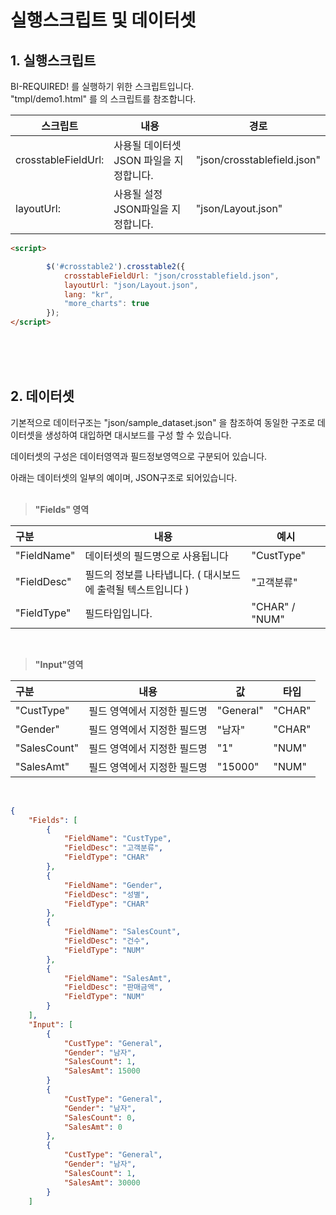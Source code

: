 
# 실행스크립트 및 데이터셋 



## 1. 실행스크립트

BI-REQUIRED! 를 실행하기 위한 스크립트입니다.<br>
"tmpl/demo1.html" 를 의 스크립트를 참조합니다.<br>

| 스크립트            | 내용                                    | 경로                        |
| ------------------- | --------------------------------------- | --------------------------- |
| crosstableFieldUrl: | 사용될 데이터셋 JSON 파일을 지정합니다. | "json/crosstablefield.json" |
| layoutUrl:          | 사용될 설정 JSON파일을 지정합니다.      | "json/Layout.json"          |


```html
<script>

        $('#crosstable2').crosstable2({
            crosstableFieldUrl: "json/crosstablefield.json",
            layoutUrl: "json/Layout.json",
            lang: "kr",
            "more_charts": true
        });
</script>
```

<br>
<br>
<br>

## 2. 데이터셋

기본적으로 데이터구조는 "json/sample_dataset.json" 을 참조하여 동일한 구조로 데이터셋을 생성하여 대입하면 대시보드를 구성 할 수 있습니다.<br>

데이터셋의 구성은 데이터영역과 필드정보영역으로 구분되어 있습니다.<br>

아래는 데이터셋의 일부의 예이며, JSON구조로 되어있습니다.<br><br>

> **"Fields" 영역**

| 구분        | 내용                                                         | 예시           |
| :---------- | ------------------------------------------------------------ | -------------- |
| "FieldName" | 데이터셋의 필드명으로 사용됩니다                             | "CustType"     |
| "FieldDesc" | 필드의 정보를 나타냅니다. ( 대시보드에 출력될 텍스트입니다 ) | "고객분류"     |
| "FieldType" | 필드타입입니다.                                              | "CHAR" / "NUM" |

<br>

> **"Input"영역**

| 구분         | 내용                        | 값        | 타입   |
| :----------- | --------------------------- | --------- | ------ |
| "CustType"   | 필드 영역에서 지정한 필드명 | "General" | "CHAR" |
| "Gender"     | 필드 영역에서 지정한 필드명 | "남자"    | "CHAR" |
| "SalesCount" | 필드 영역에서 지정한 필드명 | "1"       | "NUM"  |
| "SalesAmt"   | 필드 영역에서 지정한 필드명 | "15000"   | "NUM"  |

<br>

```json
{
	"Fields": [	    												
		{
			"FieldName": "CustType",							
			"FieldDesc": "고객분류",								
			"FieldType": "CHAR"									
		},
		{
			"FieldName": "Gender",
			"FieldDesc": "성별",
			"FieldType": "CHAR"	
		},
		{
			"FieldName": "SalesCount",
			"FieldDesc": "건수",
			"FieldType": "NUM"
		},
		{
			"FieldName": "SalesAmt",
			"FieldDesc": "판매금액",
			"FieldType": "NUM"
		}
	],
	"Input": [	 
		{
			"CustType": "General",								
			"Gender": "남자",	
			"SalesCount": 1,
			"SalesAmt": 15000
		}
		{
			"CustType": "General",
			"Gender": "남자",	
			"SalesCount": 0,	
			"SalesAmt": 0
		},
		{
			"CustType": "General",
			"Gender": "남자",	
			"SalesCount": 1,
			"SalesAmt": 30000
		}
	]
```

<br>
<br>
<br>
